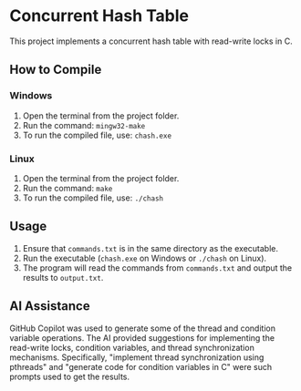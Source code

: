 # Concurrent Hash Table

This project implements a concurrent hash table with read-write locks in C.

## How to Compile

### Windows
1. Open the terminal from the project folder.
2. Run the command: `mingw32-make`
3. To run the compiled file, use: `chash.exe`

### Linux
1. Open the terminal from the project folder.
2. Run the command: `make`
3. To run the compiled file, use: `./chash`

## Usage

1. Ensure that `commands.txt` is in the same directory as the executable.
2. Run the executable (`chash.exe` on Windows or `./chash` on Linux).
3. The program will read the commands from `commands.txt` and output the results to `output.txt`.

## AI Assistance

GitHub Copilot was used to generate some of the thread and condition variable operations. The AI provided suggestions for implementing the read-write locks, condition variables, and thread synchronization mechanisms. Specifically, "implement thread synchronization using pthreads" and "generate code for condition variables in C" were such prompts used to get the results.
